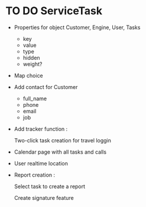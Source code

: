 # TO DO ServiceTask

- Properties for object Customer, Engine, User, Tasks
  - key
  - value
  - type
  - hidden
  - weight?

- Map choice

- Add contact for Customer
  - full_name
  - phone
  - email
  - job

- Add tracker function :
   
   Two-click task creation for travel loggin

- Calendar page with all tasks and calls
- User realtime location
- Report creation :
  
   Select task to create a report

   Create signature feature
